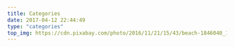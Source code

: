 ```yaml
---
title: Categories
date: 2017-04-12 22:44:49
type: "categories"
top_img: https://cdn.pixabay.com/photo/2016/11/21/15/43/beach-1846040_1280.jpg
---
```

